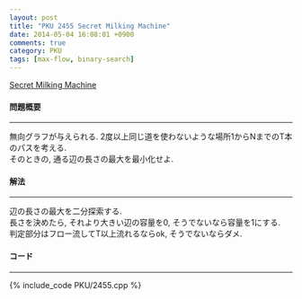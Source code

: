 ```yaml
---
layout: post
title: "PKU 2455 Secret Milking Machine"
date: 2014-05-04 16:08:01 +0900
comments: true
category: PKU
tags: [max-flow, binary-search]
---
```


[Secret Milking Machine](http://poj.org/problem?id=2455)

#### 問題概要

****

無向グラフが与えられる. 2度以上同じ道を使わないような場所1からNまでのT本のパスを考える.<br>
そのときの, 通る辺の長さの最大を最小化せよ.

#### 解法

****

辺の長さの最大を二分探索する.<br>
長さを決めたら, それより大きい辺の容量を0, そうでないなら容量を1にする.<br>
判定部分はフロー流してT以上流れるならok, そうでないならダメ.

#### コード

****

{% include_code PKU/2455.cpp %}

